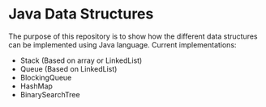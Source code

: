 # Java Data Structures

The purpose of this repository is to show how the different data structures can be implemented using Java language.
Current implementations:

- Stack (Based on array or LinkedList)
- Queue (Based on LinkedList)
- BlockingQueue
- HashMap
- BinarySearchTree
